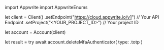 import Appwrite
import AppwriteEnums

let client = Client()
    .setEndpoint("https://cloud.appwrite.io/v1") // Your API Endpoint
    .setProject("&lt;YOUR_PROJECT_ID&gt;") // Your project ID

let account = Account(client)

let result = try await account.deleteMfaAuthenticator(
    type: .totp
)

